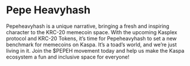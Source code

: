 # Pepe Heavyhash 
Pepeheavyhash is a unique narrative, bringing a fresh and inspiring character to the KRC-20 memecoin space. With the upcoming Kasplex protocol and KRC-20 Tokens, it’s time for Pepeheavyhash to set a new benchmark for memecoins on Kaspa. 
It’s a toad’s world, and we’re just living in it. Join the $PEPEH movement today and help us make the Kaspa ecosystem a fun and inclusive space for everyone!
